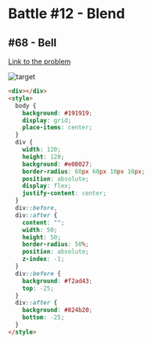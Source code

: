 # Battle #12 - Blend

## #68 - Bell

[Link to the problem](https://cssbattle.dev/play/68)

![target](https://cssbattle.dev/targets/68.png)


```html
<div></div>
<style>
  body {
    background: #191919;
    display: grid;
    place-items: center;
  }
  div {
    width: 120;
    height: 120;
    background: #e08027;
    border-radius: 60px 60px 10px 10px;
    position: absolute;
    display: flex;
    justify-content: center;
  }
  div::before,
  div::after {
    content: "";
    width: 50;
    height: 50;
    border-radius: 50%;
    position: absolute;
    z-index: -1;
  }
  div::before {
    background: #f2ad43;
    top: -25;
  }
  div::after {
    background: #824b20;
    bottom: -25;
  }
</style>
```
